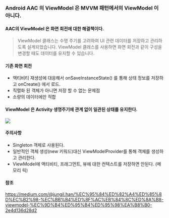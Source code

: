 ### Android AAC 의 ViewModel 은 MVVM 패턴에서의 ViewModel 이 아니다.

#### AAC의 ViewModel 은 화면 회전에 대한 해결책이다.
>ViewModel 클래스는 수명 주기를 고려하여 UI 관련 데이터를 저장하고 관리하도록 설계되었습니다. ViewModel 클래스를 사용하면 화면 회전과 같이 구성을 변경할 때도 데이터를 유지할 수 있습니다.

#### 기존 화면 회전
- 액티비티 재생성에 대응해서 onSaveInstanceState() 를 통해 상태 정보를 저장하고 onCreate() 에서 로드.
- 직렬화 된 객체가 아니면 저장 할 수 없는 문제점
- 소량의 데이터에만 적합

#### ViewModel 은 Activity 생명주기에 관계 없이 일관된 상태를 유지한다.  
![](https://developer.android.com/images/topic/libraries/architecture/viewmodel-lifecycle.png)

#### 주의사항
- Singleton 객체로 사용된다.
- 일반적인 객체 생성(new 키워드)대신 ViewModelProvider를 통해 객체를 생성하고 관리한다.
- ViewModel에 액티비티, 프래그먼트, 뷰에 대한 컨텍스트를 저장하면 안된다. (메모리 릭)

#### 참조
https://medium.com/@jungil.han/%EC%95%84%ED%82%A4%ED%85%8D%EC%B2%98-%EC%BB%B4%ED%8F%AC%EB%84%8C%ED%8A%B8-viewmodel-%EC%9D%B4%ED%95%B4%ED%95%98%EA%B8%B0-2e4d136d28d2
